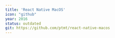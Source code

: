 ```yaml
---
title: 'React Native MacOS'
icon: "github"
year: 2016
status: outdated
git: https://github.com/ptmt/react-native-macos
---
```

